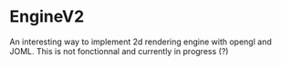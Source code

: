 # EngineV2
An interesting way to implement 2d rendering engine with opengl and JOML.
This is not fonctionnal and currently in progress (?)
